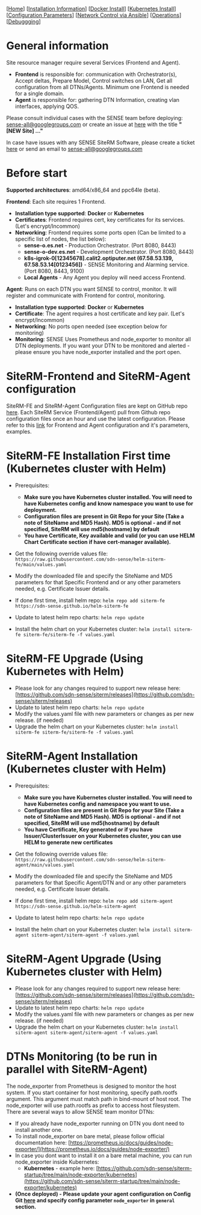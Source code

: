 [[Home](index.md)] [[Installation Information](Installation.md)] [[Docker Install](DockerInstallation.md)] [[Kubernetes Install](KubernetesInstallation.md)] [[Configuration Parameters](Configuration.md)] [[Network Control via Ansible](NetControlAnsible.md)] [[Operations](Operations.md)] [[Debuggging](Debugging.md)]

# General information
Site resource manager require several Services (Frontend and Agent). 
* **Frontend** is responsible for: communication with Orchestrator(s), Accept deltas, Prepare Model, Control switches on LAN, Get all configuration from all DTNs/Agents. Minimum one Frontend is needed for a single domain.
* **Agent** is responsible for: gathering DTN Information, creating vlan interfaces, applying QOS.  

Please consult individual cases with the SENSE team before deploying: sense-all@googlegroups.com or create an issue at [here](https://github.com/sdn-sense/ops/issues/new) with the title **"[NEW Site] ..."**

In case have issues with any SENSE SiteRM Software, please create a ticket [here](https://github.com/sdn-sense/ops) or send an email to [sense-all@googlegroups.com](sense-all@googlegroups.com)

# Before start
**Supported architectures**: amd64/x86_64 and ppc64le (beta).

**Frontend**: Each site requires 1 Frontend.
* **Installation type supported**: **Docker** or **Kubernetes**
* **Certificates**: Frontend requires cert, key certificates for its services. (Let's encrypt/Incommon)
* **Networking**: Frontend requires some ports open (Can be limited to a specific list of nodes, the list below): 
  * **sense-o.es.net** - Production Orchestrator. (Port 8080, 8443)
  * **sense-o-dev.es.net** - Development Orchestrator. (Port 8080, 8443)
  * **k8s-igrok-0[12345678].calit2.optiputer.net (67.58.53.139, 67.58.53.14[0123456])** - SENSE Monitoring and Alarming service. (Port 8080, 8443, 9100)
  * **Local Agents** - Any Agent you deploy will need access Frontend.

**Agent**: Runs on each DTN you want SENSE to control, monitor. It will register and communicate with Frontend for control, monitoring.
* **Installation type supported**: **Docker** or **Kubernetes** 
* **Certificate**: The agent requires a host certificate and key pair. (Let's encrypt/Incommon)
* **Networking**: No ports open needed (see exception below for monitoring)
* **Monitoring**: SENSE Uses Prometheus and node_exporter to monitor all DTN deployments. If you want your DTN to be monitored and alerted - please ensure you have node_exporter installed and the port open. 

# SiteRM-Frontend and SiteRM-Agent configuration
SiteRM-FE and SiteRM-Agent Configuration files are kept on GitHub repo [here](https://github.com/sdn-sense/rm-configs). Each SiteRM Service (Frontend/Agent) pull from Github repo configuration files once an hour and use the latest configuration. Please refer to this [link](https://github.com/sdn-sense/rm-configs) for Frontend and Agent configuration and it's parameters, examples. 

# SiteRM-FE Installation First time (Kubernetes cluster with Helm)

* Prerequisites:
  * **Make sure you have Kubernetes cluster installed. You will need to have Kubernetes config and know namespace you want to use for deployment.**
  * **Configuration files are present in Git Repo for your Site (Take a note of SiteName and MD5 Hash). MD5 is optional - and if not specified, SiteRM will use md5(hostname) by default**
  * **You have Certificate, Key available and valid (or you can use HELM Chart Certificate section if have cert-manager available).**

* Get the following override values file: `https://raw.githubusercontent.com/sdn-sense/helm-siterm-fe/main/values.yaml`
* Modify the downloaded file and specify the SiteName and MD5 parameters for that Specific Frontend and or any other parameters needed, e.g. Certificate Issuer details.
* If done first time, install helm repo: `helm repo add siterm-fe https://sdn-sense.github.io/helm-siterm-fe`
* Update to latest helm repo charts: `helm repo update`
* Install the helm chart on your Kubernetes cluster: `helm install siterm-fe siterm-fe/siterm-fe -f values.yaml`

# SiteRM-FE Upgrade (Using Kubernetes with Helm)

* Please look for any changes required to support new release here: [https://github.com/sdn-sense/siterm/releases](https://github.com/sdn-sense/siterm/releases)
* Update to latest helm repo charts: `helm repo update`
* Modify the values.yaml file with new parameters or changes as per new release. (if needed)
* Upgrade the helm chart on your Kubernetes cluster: `helm install siterm-fe siterm-fe/siterm-fe -f values.yaml`

# SiteRM-Agent Installation (Kubernetes cluster with Helm)

* Prerequisites:
  * **Make sure you have Kubernetes cluster installed. You will need to have Kubernetes config and namespace you want to use.**
  * **Configuration files are present in Git Repo for your Site (Take a note of SiteName and MD5 Hash). MD5 is optional - and if not specified, SiteRM will use md5(hostname) by default**
  * **You have Certificate, Key generated or if you have Issuer/ClusterIssuer on your Kubernetes cluster, you can use HELM to generate new certificates**

* Get the following override values file: `https://raw.githubusercontent.com/sdn-sense/helm-siterm-agent/main/values.yaml`
* Modify the downloaded file and specify the SiteName and MD5 parameters for that Specific Agent/DTN and or any other parameters needed, e.g. Certificate Issuer details.
* If done first time, install helm repo: `helm repo add siterm-agent https://sdn-sense.github.io/helm-siterm-agent`
* Update to latest helm repo charts: `helm repo update`
* Install the helm chart on your Kubernetes cluster: `helm install siterm-agent siterm-agent/siterm-agent -f values.yaml`

# SiteRM-Agent Upgrade (Using Kubernetes cluster with Helm)

* Please look for any changes required to support new release here: [https://github.com/sdn-sense/siterm/releases](https://github.com/sdn-sense/siterm/releases)
* Update to latest helm repo charts: `helm repo update`
* Modify the values.yaml file with new parameters or changes as per new release. (if needed)
* Upgrade the helm chart on your Kubernetes cluster: `helm install siterm-agent siterm-agent/siterm-agent -f values.yaml`

# DTNs Monitoring (to be run in parallel with SiteRM-Agent)
The node_exporter from Prometheus is designed to monitor the host system. If you start container for host monitoring, specify path.rootfs argument. This argument must match path in bind-mount of host root. The node_exporter will use path.rootfs as prefix to access host filesystem. There are several ways to allow SENSE team monitor DTNs:
* If you already have node_exporter running on DTN you dont need to install another one.
* To install node_exporter on bare metal, please follow official documentation here: [https://prometheus.io/docs/guides/node-exporter/](https://prometheus.io/docs/guides/node-exporter/)
* In case you dont want to install it on a bare metal machine, you can run node_exporter inside Kubernetes:
  * **Kubernetes** - example here: [https://github.com/sdn-sense/siterm-startup/tree/main/node-exporter/kubernetes](https://github.com/sdn-sense/siterm-startup/tree/main/node-exporter/kubernetes)
* **(Once deployed) - Please update your agent configuration on Config Git [here](https://github.com/sdn-sense/rm-configs) and specify config parameter `node_exporter` in `general` section.**
